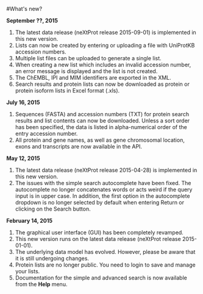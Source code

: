 #What's new?

**September ??, 2015**

1. The latest data release (neXtProt release 2015-09-01) is implemented in this new version.
2. Lists can now be created by entering or uploading a file with UniProtKB accession numbers.
2. Multiple list files can be uploaded to generate a single list.
3. When creating a new list which includes an invalid accession number, an error message is displayed and the list is not created.
4. The ChEMBL, IPI and MIM identifiers are exported in the XML.
5. Search results and protein lists can now be downloaded as protein or protein isoform lists in Excel format (.xls).

**July 16, 2015**

1. Sequences (FASTA) and accession numbers (TXT) for protein search results and list contents can now be downloaded. Unless a sort order has been specified, the data is listed in alpha-numerical order of the entry accession number.
2. All protein and gene names, as well as gene chromosomal location, exons and transcripts are now available in the API.

**May 12, 2015**

1. The latest data release (neXtProt release 2015-04-28) is implemented in this new version.
2. The issues with the simple search autocomplete have been fixed. The autocomplete no longer concatenates words or acts weird if the query input is in upper case. In addition, the first option in the autocomplete dropdown is no longer selected by default when entering Return or clicking on the Search button.

**February 14, 2015**

1. The graphical user interface (GUI) has been completely revamped.
2. This new version runs on the latest data release (neXtProt release 2015-01-01).
3. The underlying data model has evolved. However, please be aware that it is still undergoing changes.
4. Protein lists are no longer public. You need to login to save and manage your lists. 
5. Documentation for the simple and advanced search is now available from the **Help** menu.
